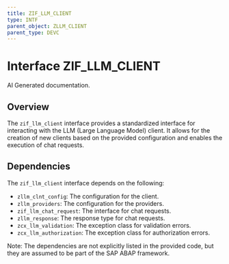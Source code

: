 ```yaml
---
title: ZIF_LLM_CLIENT
type: INTF
parent_object: ZLLM_CLIENT
parent_type: DEVC
---
```


# Interface ZIF_LLM_CLIENT

AI Generated documentation.
## Overview
The `zif_llm_client` interface provides a standardized interface for interacting with the LLM (Large Language Model) client. It allows for the creation of new clients based on the provided configuration and enables the execution of chat requests.

## Dependencies
The `zif_llm_client` interface depends on the following:

* `zllm_clnt_config`: The configuration for the client.
* `zllm_providers`: The configuration for the providers.
* `zif_llm_chat_request`: The interface for chat requests.
* `zllm_response`: The response type for chat requests.
* `zcx_llm_validation`: The exception class for validation errors.
* `zcx_llm_authorization`: The exception class for authorization errors.

Note: The dependencies are not explicitly listed in the provided code, but they are assumed to be part of the SAP ABAP framework.

